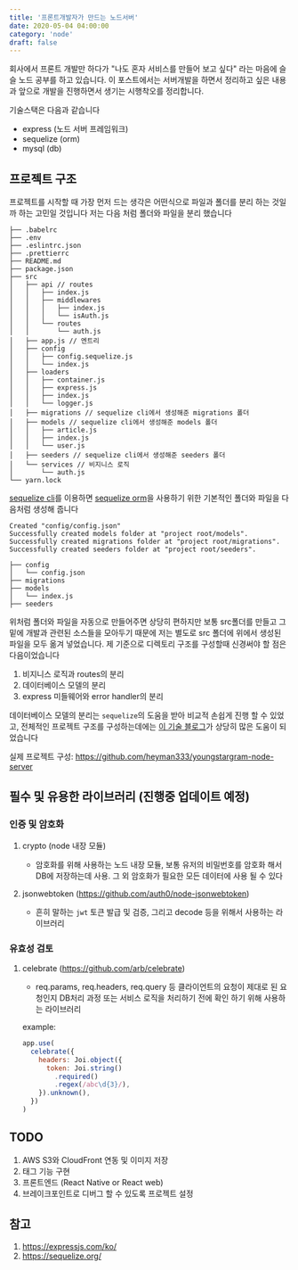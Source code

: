```yaml
---
title: '프론트개발자가 만드는 노드서버'
date: 2020-05-04 04:00:00
category: 'node'
draft: false
---
```


회사에서 프론트 개발만 하다가 "나도 혼자 서비스를 만들어 보고 싶다" 라는 마음에 슬슬 노드 공부를 하고 있습니다. 이 포스트에서는 서버개발을 하면서 정리하고 싶은 내용과 앞으로 개발을 진행하면서 생기는 시행착오를 정리합니다.

기술스택은 다음과 같습니다

- express (노드 서버 프레임워크)
- sequelize (orm)
- mysql (db)

## 프로젝트 구조

프로젝트를 시작할 때 가장 먼저 드는 생각은 어떤식으로 파일과 폴더를 분리 하는 것일까 하는 고민일 것입니다 저는 다음 처럼 폴더와 파일을 분리 했습니다

```terminal
├── .babelrc
├── .env
├── .eslintrc.json
├── .prettierrc
├── README.md
├── package.json
├── src
│   ├── api // routes
│   │   ├── index.js
│   │   ├── middlewares
│   │   │   ├── index.js
│   │   │   └── isAuth.js
│   │   └── routes
│   │       └── auth.js
│   ├── app.js // 엔트리
│   ├── config
│   │   ├── config.sequelize.js
│   │   └── index.js
│   ├── loaders
│   │   ├── container.js
│   │   ├── express.js
│   │   ├── index.js
│   │   └── logger.js
│   ├── migrations // sequelize cli에서 생성해준 migrations 폴더
│   ├── models // sequelize cli에서 생성해준 models 폴더
│   │   ├── article.js
│   │   ├── index.js
│   │   └── user.js
│   ├── seeders // sequelize cli에서 생성해준 seeders 폴더
│   └── services // 비지니스 로직
│       └── auth.js
└── yarn.lock
```

[sequelize cli](https://github.com/sequelize/cli)를 이용하면 [sequelize orm](https://github.com/sequelize/sequelize)을 사용하기 위한 기본적인 폴더와 파일을 다음처럼 생성해 줍니다

```terminal
Created "config/config.json"
Successfully created models folder at "project root/models".
Successfully created migrations folder at "project root/migrations".
Successfully created seeders folder at "project root/seeders".
```

```terminal
├── config
│   └── config.json
├── migrations
├── models
│   └── index.js
├── seeders
```

위처럼 폴더와 파일을 자동으로 만들어주면 상당히 편하지만 보통 src폴더를 만들고 그 밑에 개발과 관련된 소스들을 모아두기 때문에 저는 별도로 src 폴더에 위에서 생성된 파일을 모두 옮겨 넣었습니다. 제 기준으로 디렉토리 구조를 구성할때 신경써야 할 점은 다음이었습니다

1. 비지니스 로직과 routes의 분리
2. 데이터베이스 모델의 분리
3. express 미들웨어와 error handler의 분리

데이터베이스 모델의 분리는 `sequelize`의 도움을 받아 비교적 손쉽게 진행 할 수 있었고, 전체적인
프로젝트 구조를 구성하는데에는 [이 기술 블로그](https://softwareontheroad.com/ideal-nodejs-project-structure/)가 상당히 많은 도움이 되었습니다

실제 프로젝트 구성: https://github.com/heyman333/youngstargram-node-server

## 필수 및 유용한 라이브러리 (진행중 업데이트 예정)

### 인증 및 암호화

1. crypto (node 내장 모듈)

   - 암호화를 위해 사용하는 노드 내장 모듈, 보통 유저의 비밀번호를 암호화 해서 DB에 저장하는데 사용. 그 외 암호화가 필요한 모든 데이터에 사용 될 수 있다

2. jsonwebtoken (https://github.com/auth0/node-jsonwebtoken)

   - 흔히 말하는 `jwt` 토큰 발급 및 검증, 그리고 decode 등을 위해서 사용하는 라이브러리

### 유효성 검토

1. celebrate (https://github.com/arb/celebrate)

   - req.params, req.headers, req.query 등 클라이언트의 요청이 제대로 된 요청인지 DB처리 과정 또는 서비스 로직을 처리하기 전에 확인 하기 위해 사용하는 라이브러리

   example:

   ```js
   app.use(
     celebrate({
       headers: Joi.object({
         token: Joi.string()
           .required()
           .regex(/abc\d{3}/),
       }).unknown(),
     })
   )
   ```

## TODO

1. AWS S3와 CloudFront 연동 및 이미지 저장
2. 태그 기능 구현
3. 프론트엔드 (React Native or React web)
4. 브레이크포인트로 디버그 할 수 있도록 프로젝트 설정

## 참고

1. https://expressjs.com/ko/
2. https://sequelize.org/
